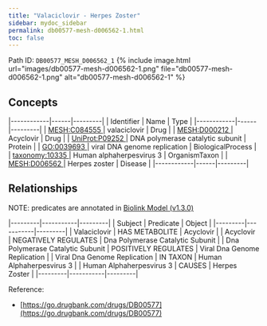 ```yaml
---
title: "Valaciclovir - Herpes Zoster"
sidebar: mydoc_sidebar
permalink: db00577-mesh-d006562-1.html
toc: false 
---
```



Path ID: `DB00577_MESH_D006562_1`
{% include image.html url="images/db00577-mesh-d006562-1.png" file="db00577-mesh-d006562-1.png" alt="db00577-mesh-d006562-1" %}

## Concepts

|------------|------|---------|
| Identifier | Name | Type    |
|------------|------|---------|
| <a href="https://identifiers.org/MESH:C084555">MESH:C084555 </a> | valaciclovir | Drug |
| <a href="https://identifiers.org/MESH:D000212">MESH:D000212 </a> | Acyclovir | Drug |
| <a href="https://identifiers.org/UniProt:P09252">UniProt:P09252 </a> | DNA polymerase catalytic subunit | Protein |
| <a href="https://identifiers.org/GO:0039693">GO:0039693 </a> | viral DNA genome replication | BiologicalProcess |
| <a href="https://identifiers.org/taxonomy:10335">taxonomy:10335 </a> | Human alphaherpesvirus 3 | OrganismTaxon |
| <a href="https://identifiers.org/MESH:D006562">MESH:D006562 </a> | Herpes zoster | Disease |
|------------|------|---------|

## Relationships


NOTE: predicates are annotated in <a href="https://github.com/biolink/biolink-model/releases/tag/v1.3.0">Biolink Model (v1.3.0)</a>

|---------|-----------|---------|
| Subject | Predicate | Object  |
|---------|-----------|---------|
| Valaciclovir | HAS METABOLITE | Acyclovir |
| Acyclovir | NEGATIVELY REGULATES | Dna Polymerase Catalytic Subunit |
| Dna Polymerase Catalytic Subunit | POSITIVELY REGULATES | Viral Dna Genome Replication |
| Viral Dna Genome Replication | IN TAXON | Human Alphaherpesvirus 3 |
| Human Alphaherpesvirus 3 | CAUSES | Herpes Zoster |
|---------|-----------|---------|

Reference: 
  - [https://go.drugbank.com/drugs/DB00577](https://go.drugbank.com/drugs/DB00577)

